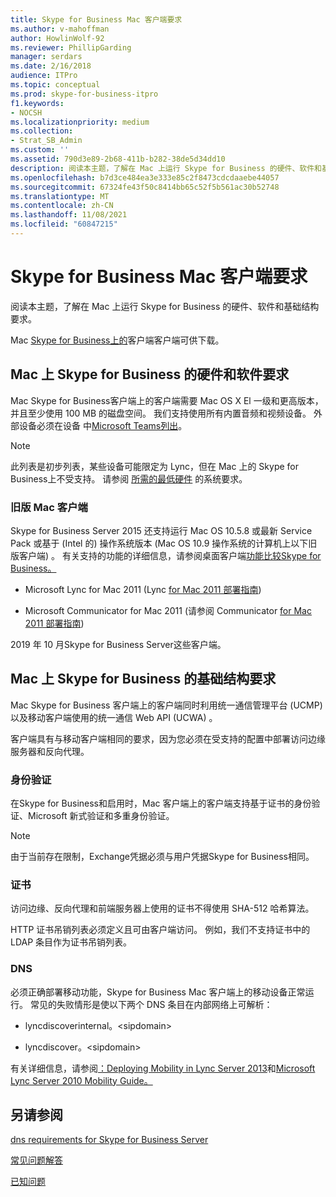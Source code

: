 ```yaml
---
title: Skype for Business Mac 客户端要求
ms.author: v-mahoffman
author: HowlinWolf-92
ms.reviewer: PhillipGarding
manager: serdars
ms.date: 2/16/2018
audience: ITPro
ms.topic: conceptual
ms.prod: skype-for-business-itpro
f1.keywords:
- NOCSH
ms.localizationpriority: medium
ms.collection:
- Strat_SB_Admin
ms.custom: ''
ms.assetid: 790d3e89-2b68-411b-b282-38de5d34dd10
description: 阅读本主题，了解在 Mac 上运行 Skype for Business 的硬件、软件和基础结构要求。
ms.openlocfilehash: b7d3ce484ea3e333e85c2f8473cdcdaaebe44057
ms.sourcegitcommit: 67324fe43f50c8414bb65c52f5b561ac30b52748
ms.translationtype: MT
ms.contentlocale: zh-CN
ms.lasthandoff: 11/08/2021
ms.locfileid: "60847215"
---
```

# <a name="skype-for-business-on-mac-client-requirements"></a>Skype for Business Mac 客户端要求
 
阅读本主题，了解在 Mac 上运行 Skype for Business 的硬件、软件和基础结构要求。
  
Mac [Skype for Business上的](https://products.office.com/skype-for-business/download-app?tab=tabs-3#Mac)客户端客户端可供下载。
  
## <a name="hardware-and-software-requirements-for-skype-for-business-on-mac"></a>Mac 上 Skype for Business 的硬件和软件要求

Mac Skype for Business客户端上的客户端需要 Mac OS X El 一级和更高版本，并且至少使用 100 MB 的磁盘空间。 我们支持使用所有内置音频和视频设备。 外部设备必须在设备 中[Microsoft Teams列出](https://www.microsoft.com/microsoft-teams/across-devices/devices)。 
  
> [!NOTE]
> 此列表是初步列表，某些设备可能限定为 Lync，但在 Mac 上的 Skype for Business上不受支持。 请参阅 [所需的最低硬件](https://products.office.com/office-system-requirements) 的系统要求。
  
### <a name="legacy-mac-clients"></a>旧版 Mac 客户端

Skype for Business Server 2015 还支持运行 Mac OS 10.5.8 或最新 Service Pack 或基于 (Intel 的) 操作系统版本 (Mac OS 10.9 操作系统的计算机上以下旧版客户端) 。 有关支持的功能的详细信息，请参阅桌面客户端[功能比较Skype for Business。](desktop-feature-comparison.md)
  
- Microsoft Lync for Mac 2011 (Lync [for Mac 2011 部署指南](/previous-versions/office/office-for-mac-2011/jj984275(v=office.14))) 
    
- Microsoft Communicator for Mac 2011 (请参阅 Communicator [for Mac 2011 部署指南](/previous-versions/office/office-for-mac-2011/jj984270(v=office.14))) 
 
2019 年 10 月Skype for Business Server这些客户端。
   
## <a name="infrastructure-requirements-for-skype-for-business-on-mac"></a>Mac 上 Skype for Business 的基础结构要求
<a name="Infrastructure"> </a>

Mac Skype for Business 客户端上的客户端同时利用统一通信管理平台 (UCMP) 以及移动客户端使用的统一通信 Web API (UCWA) 。
  
客户端具有与移动客户端相同的要求，因为您必须在受支持的配置中部署访问边缘服务器和反向代理。 
  
### <a name="authentication"></a>身份验证

在Skype for Business和启用时，Mac 客户端上的客户端支持基于证书的身份验证、Microsoft 新式验证和多重身份验证。
  
> [!NOTE]
> 由于当前存在限制，Exchange凭据必须与用户凭据Skype for Business相同。 
  
### <a name="certificates"></a>证书

访问边缘、反向代理和前端服务器上使用的证书不得使用 SHA-512 哈希算法。
  
HTTP 证书吊销列表必须定义且可由客户端访问。 例如，我们不支持证书中的 LDAP 条目作为证书吊销列表。
  
### <a name="dns"></a>DNS

必须正确部署移动功能，Skype for Business Mac 客户端上的移动设备正常运行。 常见的失败情形是使以下两个 DNS 条目在内部网络上可解析：
  
- lyncdiscoverinternal。\<sipdomain\>
    
- lyncdiscover。\<sipdomain\>
    
有关详细信息，请参阅[：Deploying Mobility in Lync Server 2013](/previous-versions/office/lync-server-2013/lync-server-2013-deploying-mobility)和[Microsoft Lync Server 2010 Mobility Guide。](https://go.microsoft.com/fwlink//p/?LinkId=798226)
  
## <a name="see-also"></a>另请参阅
<a name="Infrastructure"> </a>

[dns requirements for Skype for Business Server](../../plan-your-deployment/network-requirements/dns.md)

[常见问题解答](https://go.microsoft.com/fwlink/p/?LinkId=798227)
  
[已知问题](https://go.microsoft.com/fwlink/p/?LinkId=798228)
